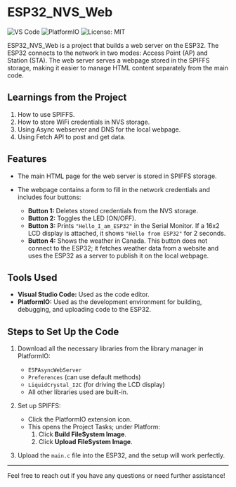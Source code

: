 # ESP32_NVS_Web

![VS Code](https://img.shields.io/badge/Editor-VS%20Code-blue?logo=visual-studio-code)
![PlatformIO](https://img.shields.io/badge/Platform-PlatformIO-orange?logo=platformio)
![License: MIT](https://img.shields.io/badge/License-MIT-green)

ESP32_NVS_Web is a project that builds a web server on the ESP32. The ESP32 connects to the network in two modes: Access Point (AP) and Station (STA). The web server serves a webpage stored in the SPIFFS storage, making it easier to manage HTML content separately from the main code.

## Learnings from the Project

1. How to use SPIFFS.
2. How to store WiFi credentials in NVS storage.
3. Using Async webserver and DNS for the local webpage.
4. Using Fetch API to post and get data.

## Features

- The main HTML page for the web server is stored in SPIFFS storage.
- The webpage contains a form to fill in the network credentials and includes four buttons:
  
  - **Button 1:** Deletes stored credentials from the NVS storage.
  - **Button 2:** Toggles the LED (ON/OFF).
  - **Button 3:** Prints `"Hello_I_am_ESP32"` in the Serial Monitor. If a 16x2 LCD display is attached, it shows `"Hello from ESP32"` for 2 seconds.
  - **Button 4:** Shows the weather in Canada. This button does not connect to the ESP32; it fetches weather data from a website and uses the ESP32 as a server to publish it on the local webpage.

## Tools Used

- **Visual Studio Code:** Used as the code editor.
- **PlatformIO:** Used as the development environment for building, debugging, and uploading code to the ESP32.

## Steps to Set Up the Code

1. Download all the necessary libraries from the library manager in PlatformIO:
   - `ESPAsyncWebServer`
   - `Preferences` (can use default methods)
   - `LiquidCrystal_I2C` (for driving the LCD display)
   - All other libraries used are built-in.

2. Set up SPIFFS:
   - Click the PlatformIO extension icon.
   - This opens the Project Tasks; under Platform:
     1. Click **Build FileSystem Image**.
     2. Click **Upload FileSystem Image**.

3. Upload the `main.c` file into the ESP32, and the setup will work perfectly.
---

Feel free to reach out if you have any questions or need further assistance!
